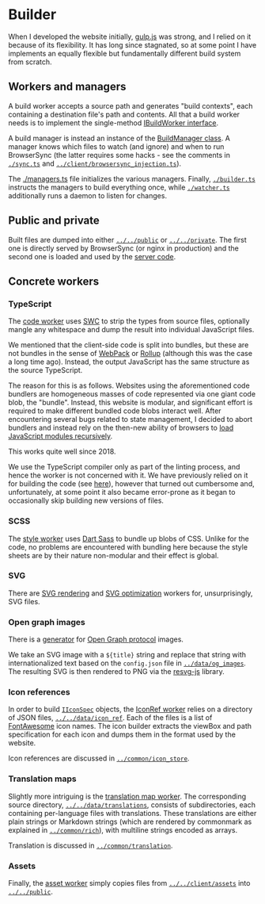 # Builder

When I developed the website initially, [gulp.js](https://gulpjs.com/) was strong, and I relied on it because of its flexibility. It has long since stagnated, so at some point I have implements an equally flexible but fundamentally different build system from scratch.

## Workers and managers

A build worker accepts a source path and generates "build contexts", each containing a destination file's path and contents. All that a build worker needs is to implement the single-method [IBuildWorker interface](./build_worker.ts).

A build manager is instead an instance of the [BuildManager class](./build_manager.ts). A manager knows which files to watch (and ignore) and when to run BrowserSync (the latter requires some hacks - see the comments in [`./sync.ts`](./sync.ts) and [`../client/browsersync_injection.ts`](../client/browsersync_injection.ts)).

The [./managers.ts](./managers.ts) file initializes the various managers. Finally, [`./builder.ts`](./builder.ts) instructs the managers to build everything once, while [`./watcher.ts`](./watcher.ts) additionally runs a daemon to listen for changes.

## Public and private

Built files are dumped into either [`../../public`](../../public) or [`../../private`](../../private). The first one is directly served by BrowserSync (or nginx in production) and the second one is loaded and used by the [server code](../server).

## Concrete workers

### TypeScript

The [code worker](./workers/code.ts) uses [SWC](https://swc.rs/) to strip the types from source files, optionally mangle any whitespace and dump the result into individual JavaScript files.

We mentioned that the client-side code is split into bundles, but these are not bundles in the sense of [WebPack](https://webpack.js.org/) or [Rollup](https://rollupjs.org/) (although this was the case a long time ago). Instead, the output JavaScript has the same structure as the source TypeScript.

The reason for this is as follows. Websites using the aforementioned code bundlers are homogeneous masses of code represented via one giant code blob, the "bundle". Instead, this website is modular, and significant effort is required to make different bundled code blobs interact well. After encountering several bugs related to state management, I decided to abort bundlers and instead rely on the then-new ability of browsers to [load JavaScript modules recursively](https://developer.mozilla.org/en-US/docs/Web/JavaScript/Guide/Modules).

This works quite well since 2018.

We use the TypeScript compiler only as part of the linting process, and hence the worker is not concerned with it. We have previously relied on it for building the code (see [here](https://github.com/v--/website/tree/9a2a23245d8170595f78ee49f63a63a6c3a5d007/build/code.ts)), however that turned out cumbersome and, unfortunately, at some point it also became error-prone as it began to occasionally skip building new versions of files.

### SCSS

The [style worker](./workers/styles.ts) uses [Dart Sass](https://sass-lang.com/dart-sass/) to bundle up blobs of CSS. Unlike for the code, no problems are encountered with bundling here because the style sheets are by their nature non-modular and their effect is global.

### SVG

There are [SVG rendering](./workers/svg_render.ts) and [SVG optimization](./workers/svg_opt.ts) workers for, unsurprisingly, SVG files.

### Open graph images

There is a [generator](./workers/og_images.ts) for [Open Graph protocol](https://ogp.me/) images.

We take an SVG image with a `${title}` string and replace that string with internationalized text based on the `config.json` file in [`../data/og_images`](../data/og_images). The resulting SVG is then rendered to PNG via the [resvg-js](https://github.com/thx/resvg-js) library.

### Icon references

In order to build [`IIconSpec`](../common/icon_store/types.ts) objects, the [IconRef worker](./workers/icon_refs.ts) relies on a directory of JSON files, [`../../data/icon_ref`](../../data/icon_ref). Each of the files is a list of [FontAwesome](https://fontawesome.com/) icon names. The icon builder extracts the viewBox and path specification for each icon and dumps them in the format used by the website.

Icon references are discussed in [`../common/icon_store`](../common/icon_store).

### Translation maps

Slightly more intriguing is the [translation map worker](./workers/translation_maps.ts). The corresponding source directory, [`../../data/translations`](../../data/translations), consists of subdirectories, each containing per-language files with translations. These translations are either plain strings or Markdown strings (which are rendered by commonmark as explained in [`../common/rich`](../common/rich/)), with multiline strings encoded as arrays.

Translation is discussed in [`../common/translation`](../common/translation).

### Assets

Finally, the [asset worker](./workers/assets.ts) simply copies files from [`../../client/assets`](../../client/assets) into [`../../public`](../../public).
